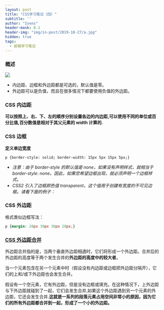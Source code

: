 ```yaml
---
layout: post
title: "CSS学习笔记（四）"
subtitle: ''
author: "Ivens"
header-mask: 0.1
header-img: "img/in-post/2019-10-27/a.jpg"
hidden: true
tags:
  - 前端学习笔记
---
```

### 概述
![](../../../../img/in-post/2019-10-27/c.gif)

- 内边距、边框和外边距都是可选的，默认值是零。
- 外边距可以是负值，而且在很多情况下都要使用负值的外边距。


### CSS 内边距
**可以按照上、右、下、左的顺序分别设置各边的内边距,可以使用不同的单位或百分比值,百分数值是相对于其父元素的 width 计算的.**


### CSS 边框
**定义单边宽度**
```
p {border-style: solid; border-width: 15px 5px 15px 5px;}
```
- *注意：由于 border-style 的默认值是 none，如果没有声明样式，就相当于 border-style: none。因此，如果您希望边框出现，就必须声明一个边框样式。*
- *CSS2 引入了边框颜色值 transparent。这个值用于创建有宽度的不可见边框。请看下面的例子：*

### CSS 外边距
格式类似边框写法：
```css
p {margin: 20px 30px 30px 20px;}
```

### [CSS 外边距合并][1]
外边距合并指的是，当两个垂直外边距相遇时，它们将形成一个外边距。合并后的外边距的高度等于两个发生合并的**外边距的高度中的较大者**。

当一个元素包含在另一个元素中时（假设没有内边距或边框把外边距分隔开），它们的上和/或下外边距也会发生合并。

假设有一个空元素，它有外边距，但是没有边框或填充。在这种情况下，上外边距与下外边距就碰到了一起，它们会发生合并,如果这个外边距遇到另一个元素的外边距，它还会发生合并.**这就是一系列的段落元素占用空间非常小的原因，因为它们的所有外边距都合并到一起，形成了一个小的外边距。**


[1]:https://www.w3school.com.cn/css/css_margin_collapsing.asp